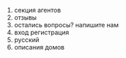 1. секция агентов
2. отзывы
3. остались вопросы? напишите нам
4. вход регистрация
5. русский
6. описания домов
